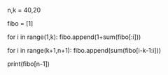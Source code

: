 n,k = 40,20

fibo = [1]

for i in range(1,k):
    fibo.append(1+sum(fibo[:i]))

for i in range(k+1,n+1):
    fibo.append(sum(fibo[i-k-1:i]))

print(fibo[n-1])